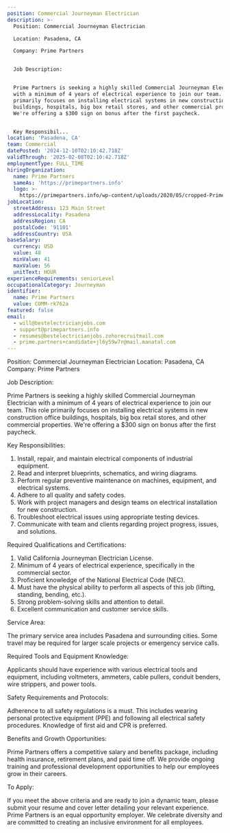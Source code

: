 ```yaml
---
position: Commercial Journeyman Electrician
description: >-
  Position: Commercial Journeyman Electrician

  Location: Pasadena, CA

  Company: Prime Partners


  Job Description:


  Prime Partners is seeking a highly skilled Commercial Journeyman Electrician
  with a minimum of 4 years of electrical experience to join our team. This role
  primarily focuses on installing electrical systems in new construction office
  buildings, hospitals, big box retail stores, and other commercial properties.
  We're offering a $300 sign on bonus after the first paycheck.


  Key Responsibil...
location: 'Pasadena, CA'
team: Commercial
datePosted: '2024-12-10T02:10:42.718Z'
validThrough: '2025-02-08T02:10:42.718Z'
employmentType: FULL_TIME
hiringOrganization:
  name: Prime Partners
  sameAs: 'https://primepartners.info'
  logo: >-
    https://primepartners.info/wp-content/uploads/2020/05/cropped-Prime-Partners-Logo-NO-BG-1-1.png
jobLocation:
  streetAddress: 123 Main Street
  addressLocality: Pasadena
  addressRegion: CA
  postalCode: '91101'
  addressCountry: USA
baseSalary:
  currency: USD
  value: 48
  minValue: 41
  maxValue: 56
  unitText: HOUR
experienceRequirements: seniorLevel
occupationalCategory: Journeyman
identifier:
  name: Prime Partners
  value: COMM-rk762a
featured: false
email:
  - will@bestelectricianjobs.com
  - support@primepartners.info
  - resumes@bestelectricianjobs.zohorecruitmail.com
  - prime.partners+candidate+jl6y59w7r@mail.manatal.com
---
```




Position: Commercial Journeyman Electrician
Location: Pasadena, CA
Company: Prime Partners

Job Description:

Prime Partners is seeking a highly skilled Commercial Journeyman Electrician with a minimum of 4 years of electrical experience to join our team. This role primarily focuses on installing electrical systems in new construction office buildings, hospitals, big box retail stores, and other commercial properties. We're offering a $300 sign on bonus after the first paycheck.

Key Responsibilities:

1. Install, repair, and maintain electrical components of industrial equipment.
2. Read and interpret blueprints, schematics, and wiring diagrams.
3. Perform regular preventive maintenance on machines, equipment, and electrical systems.
4. Adhere to all quality and safety codes.
5. Work with project managers and design teams on electrical installation for new construction.
6. Troubleshoot electrical issues using appropriate testing devices.
7. Communicate with team and clients regarding project progress, issues, and solutions.

Required Qualifications and Certifications:

1. Valid California Journeyman Electrician License.
2. Minimum of 4 years of electrical experience, specifically in the commercial sector.
3. Proficient knowledge of the National Electrical Code (NEC).
4. Must have the physical ability to perform all aspects of this job (lifting, standing, bending, etc.).
5. Strong problem-solving skills and attention to detail.
6. Excellent communication and customer service skills.

Service Area:

The primary service area includes Pasadena and surrounding cities. Some travel may be required for larger scale projects or emergency service calls.

Required Tools and Equipment Knowledge:

Applicants should have experience with various electrical tools and equipment, including voltmeters, ammeters, cable pullers, conduit benders, wire strippers, and power tools.

Safety Requirements and Protocols:

Adherence to all safety regulations is a must. This includes wearing personal protective equipment (PPE) and following all electrical safety procedures. Knowledge of first aid and CPR is preferred.

Benefits and Growth Opportunities:

Prime Partners offers a competitive salary and benefits package, including health insurance, retirement plans, and paid time off. We provide ongoing training and professional development opportunities to help our employees grow in their careers.

To Apply:

If you meet the above criteria and are ready to join a dynamic team, please submit your resume and cover letter detailing your relevant experience. Prime Partners is an equal opportunity employer. We celebrate diversity and are committed to creating an inclusive environment for all employees.